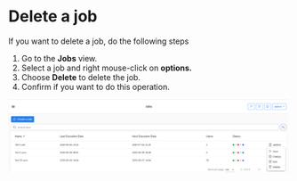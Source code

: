 # Delete a job

If you want to delete a job, do the following steps

1. Go to the **Jobs** view.
2. Select a job and right mouse-click on **options.**
3. Choose **Delete** to delete the job.
4. Confirm if you want to do this operation.

![](../../.gitbook/assets/kodo-cloud-administration-job02.png)



